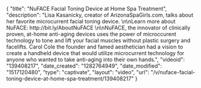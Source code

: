 {
    "title": "NuFACE Facial Toning Device at Home Spa Treatment",
    "description": "Lisa Kasanicky, creator of ArizonaSpaGirls.com, talks about her favorite microcurrent facial toning device. \n\nLearn more about NuFACE: http:\/\/bit.ly\/AboutNuFACE  \n\nNuFACE, the innovator of clinically proven, at-home anti-aging devices uses the power of microccurent technology to tone and lift your facial muscles without plastic surgery and facelifts. Carol Cole the founder and famed aesthetician had a vision to create a handheld device that would utilize microcurrent technology for anyone who wanted to take anti-aging into their own hands.",
    "videoid": "139408217",
    "date_created": "1282764949",
    "date_modified": "1517120480",
    "type": "captivate",
    "layout": "video",
    "url": "\/v\/nuface-facial-toning-device-at-home-spa-treatment\/139408217"
}